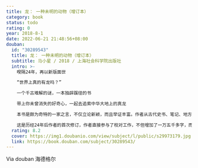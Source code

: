 ```yaml
---
title: 龙： 一种未明的动物（增订本）
category: book
status: todo
rating: 0
year: 2018-8-1
date: 2022-06-21 21:48:56+08:00
douban:
  id: "30289543"
  title: 龙： 一种未明的动物（增订本）
  subtitle: 马小星 / 2018 / 上海社会科学院出版社
  intro: >-
    暌隔24年，再以新版面世

    “世界上真的有龙吗？”

    一个千古难解的谜，一本独辟蹊径的书

    带上你未曾消失的好奇心，一起去追索中华大地上的真龙

    本书是颇为奇特的一家之言，不仅立论新颖，而且举证丰富。作者从古代史书、笔记、地方志中搜集了大量罕为人知的记载，并联系多位目击者所提供的证词，反复比照，论断独到。它的身影，在中国有文字记载以来的几千年历史中若隐若现。不管添上了多么奇异的色彩，它的基本形象及生态特征，依然没有脱离隐藏在背后的那个生物原型。作者旁征博引，探幽抉秘，对这种古代动物的外形、习性、潜居的区域、出没的规律等，都作了细致的分析。

    这是历经24年后作者的首次修订，作者直接参与了校对工作，不但增加了一万五千多字，而且改正了旧版的一些错误。
  rating: 8.2
  cover: https://img1.doubanio.com/view/subject/l/public/s29973179.jpg
  link: https://book.douban.com/subject/30289543/
---
```


Via douban 海德格尔

